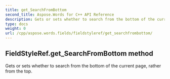 ```yaml
---
title: get_SearchFromBottom
second_title: Aspose.Words for C++ API Reference
description: Gets or sets whether to search from the bottom of the current page, rather from the top. 
type: docs
weight: 0
url: /cpp/aspose.words.fields/fieldstyleref/get_searchfrombottom/
---
```

## FieldStyleRef.get_SearchFromBottom method


Gets or sets whether to search from the bottom of the current page, rather from the top. 

